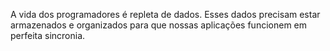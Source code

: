 A vida dos programadores é repleta de dados. Esses dados precisam estar armazenados e organizados para que nossas aplicações funcionem em perfeita sincronia. 